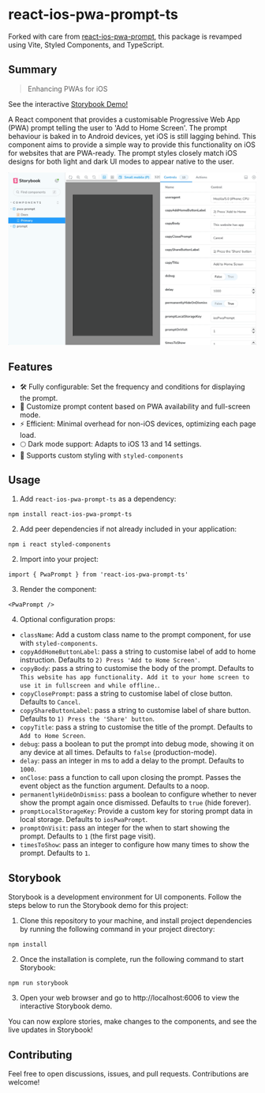# react-ios-pwa-prompt-ts

Forked with care from [react-ios-pwa-prompt](https://github.com/chrisdancee/react-ios-pwa-prompt), this package is revamped using Vite, Styled Components, and TypeScript.

## Summary

> Enhancing PWAs for iOS

See the interactive [Storybook Demo!](https://thenick775.github.io/react-ios-pwa-prompt-ts/)

A React component that provides a customisable Progressive Web App (PWA) prompt telling the user to 'Add to Home Screen'. The prompt behaviour is baked in to Android devices, yet iOS is still lagging behind. This component aims to provide a simple way to provide this functionality on iOS for websites that are PWA-ready. The prompt styles closely match iOS designs for both light and dark UI modes to appear native to the user.

![react-ios-pwa-prompt-ts storybook](./readme-graphics/react-ios-pwa-prompt-ts.gif)

## Features

- 🛠 Fully configurable: Set the frequency and conditions for displaying the prompt.
- 📃 Customize prompt content based on PWA availability and full-screen mode.
- ⚡️ Efficient: Minimal overhead for non-iOS devices, optimizing each page load.
- 🌕 Dark mode support: Adapts to iOS 13 and 14 settings.
- 🎨 Supports custom styling with `styled-components`

## Usage

1. Add `react-ios-pwa-prompt-ts` as a dependency:

```
npm install react-ios-pwa-prompt-ts
```

2. Add peer dependencies if not already included in your application:

```
npm i react styled-components
```

2. Import into your project:

```
import { PwaPrompt } from 'react-ios-pwa-prompt-ts'
```

3. Render the component:

```
<PwaPrompt />
```

4. Optional configuration props:

- `className`: Add a custom class name to the prompt component, for use with `styled-components`.
- `copyAddHomeButtonLabel`: pass a string to customise label of add to home instruction. Defaults to `2) Press 'Add to Home Screen'`.
- `copyBody`: pass a string to customise the body of the prompt. Defaults to `This website has app functionality. Add it to your home screen to use it in fullscreen and while offline.`.
- `copyClosePrompt`: pass a string to customise label of close button. Defaults to `Cancel`.
- `copyShareButtonLabel`: pass a string to customise label of share button. Defaults to `1) Press the 'Share' button`.
- `copyTitle`: pass a string to customise the title of the prompt. Defaults to `Add to Home Screen`.
- `debug`: pass a boolean to put the prompt into debug mode, showing it on any device at all times. Defaults to `false` (production-mode).
- `delay`: pass an integer in ms to add a delay to the prompt. Defaults to `1000`.
- `onClose`: pass a function to call upon closing the prompt. Passes the event object as the function argument. Defaults to a noop.
- `permanentlyHideOnDismiss`: pass a boolean to configure whether to never show the prompt again once dismissed. Defaults to `true` (hide forever).
- `promptLocalStorageKey`: Provide a custom key for storing prompt data in local storage. Defaults to `iosPwaPrompt`.
- `promptOnVisit`: pass an integer for the when to start showing the prompt. Defaults to `1` (the first page visit).
- `timesToShow`: pass an integer to configure how many times to show the prompt. Defaults to `1`.

## Storybook

Storybook is a development environment for UI components. Follow the steps below to run the Storybook demo for this project:

1. Clone this repository to your machine, and install project dependencies by running the following command in your project directory:

```
npm install
```

2. Once the installation is complete, run the following command to start Storybook:

```
npm run storybook
```

3. Open your web browser and go to http://localhost:6006 to view the interactive Storybook demo.

You can now explore stories, make changes to the components, and see the live updates in Storybook!

## Contributing

Feel free to open discussions, issues, and pull requests. Contributions are welcome!
